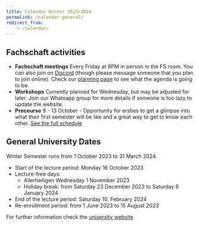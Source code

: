 ```yaml
---
title: Calendar Winter 2023/2024
permalink: /calendar-general/
redirect_from:
    - /calendar/
---
```


## Fachschaft activities

- **Fachschaft meetings** Every Friday at 6PM in person in the FS room. You can also join on [Discord](https://discord.gg/FcaEeaE6WN) (though please message someone that you plan to join online). Check our [planning page](https://github.com/fs-linguistics/Fachschaft-Planning) to see what the agenda is going to be.
- **Workshops** Currently planned for Wednesday, but may be adjusted for later. Join our Whatsapp group for more details if someone is too lazy to update the website. 
- **Precourse** 9 - 13 October - Opportunity for ersties to get a glimpse into what their first semester will be like and a great way to get to know each other. [See the full schedule](/precourse-schedule/)


## General University Dates

Winter Semester runs from 1 October 2023 to 31 March 2024.

- Start of the lecture period: Monday 16 October 2023
- Lecture-free days:
    - Allerheiligen Wednesday 1 November 2023
    - Holiday break: from Saturday 23 December 2023 to Saturday 6 January 2024
- End of the lecture period: Saturday 10. February 2024
- Re-enrollment period: from 1 June 2023 to 15 August 2023

For further information check the [university website](https://uni-tuebingen.de/studium/studienorganisation/semester-und-studienplanung/semestertermine/semestertermine-bis-2027/)
